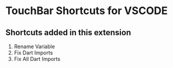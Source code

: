 # TouchBar Shortcuts for VSCODE

## Shortcuts added in this extension

1. Rename Variable
2. Fix Dart Imports
3. Fix All Dart Imports